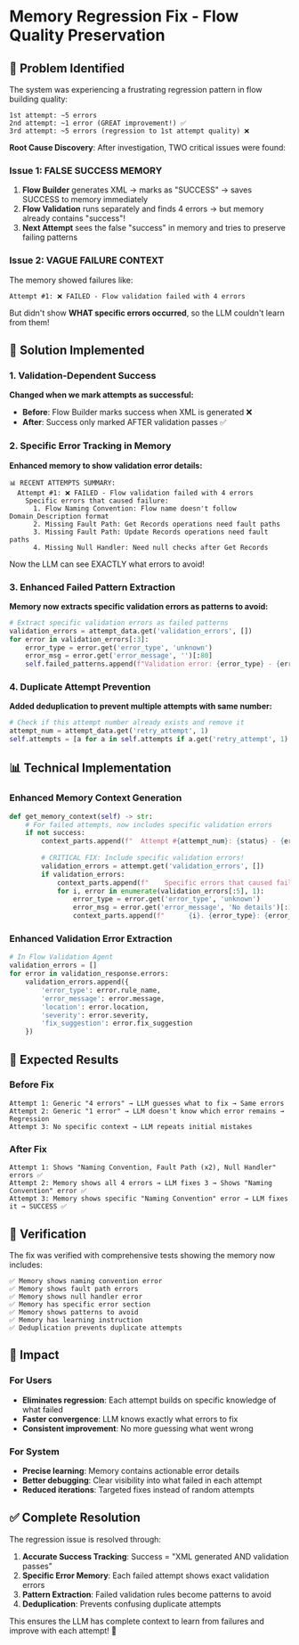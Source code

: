 # Memory Regression Fix - Flow Quality Preservation

## 🚨 Problem Identified

The system was experiencing a frustrating regression pattern in flow building quality:

```
1st attempt: ~5 errors
2nd attempt: ~1 error (GREAT improvement!) ✅
3rd attempt: ~5 errors (regression to 1st attempt quality) ❌
```

**Root Cause Discovery**: After investigation, TWO critical issues were found:

### Issue 1: FALSE SUCCESS MEMORY
1. **Flow Builder** generates XML → marks as "SUCCESS" → saves SUCCESS to memory immediately
2. **Flow Validation** runs separately and finds 4 errors → but memory already contains "success"!
3. **Next Attempt** sees the false "success" in memory and tries to preserve failing patterns

### Issue 2: VAGUE FAILURE CONTEXT
The memory showed failures like:
```
Attempt #1: ❌ FAILED - Flow validation failed with 4 errors
```
But didn't show **WHAT specific errors occurred**, so the LLM couldn't learn from them!

## 🔧 Solution Implemented

### 1. Validation-Dependent Success

**Changed when we mark attempts as successful:**

- **Before**: Flow Builder marks success when XML is generated ❌
- **After**: Success only marked AFTER validation passes ✅

### 2. Specific Error Tracking in Memory

**Enhanced memory to show validation error details:**

```
📊 RECENT ATTEMPTS SUMMARY:
  Attempt #1: ❌ FAILED - Flow validation failed with 4 errors
    Specific errors that caused failure:
      1. Flow Naming Convention: Flow name doesn't follow Domain_Description format
      2. Missing Fault Path: Get Records operations need fault paths
      3. Missing Fault Path: Update Records operations need fault paths
      4. Missing Null Handler: Need null checks after Get Records
```

Now the LLM can see EXACTLY what errors to avoid!

### 3. Enhanced Failed Pattern Extraction

**Memory now extracts specific validation errors as patterns to avoid:**

```python
# Extract specific validation errors as failed patterns
validation_errors = attempt_data.get('validation_errors', [])
for error in validation_errors[:3]:
    error_type = error.get('error_type', 'unknown')
    error_msg = error.get('error_message', '')[:80]
    self.failed_patterns.append(f"Validation error: {error_type} - {error_msg}")
```

### 4. Duplicate Attempt Prevention

**Added deduplication to prevent multiple attempts with same number:**

```python
# Check if this attempt number already exists and remove it
attempt_num = attempt_data.get('retry_attempt', 1)
self.attempts = [a for a in self.attempts if a.get('retry_attempt', 1) != attempt_num]
```

## 📊 Technical Implementation

### Enhanced Memory Context Generation

```python
def get_memory_context(self) -> str:
    # For failed attempts, now includes specific validation errors
    if not success:
        context_parts.append(f"  Attempt #{attempt_num}: {status} - {error_msg}")
        
        # CRITICAL FIX: Include specific validation errors!
        validation_errors = attempt.get('validation_errors', [])
        if validation_errors:
            context_parts.append(f"    Specific errors that caused failure:")
            for i, error in enumerate(validation_errors[:5], 1):
                error_type = error.get('error_type', 'unknown')
                error_msg = error.get('error_message', 'No details')[:100]
                context_parts.append(f"      {i}. {error_type}: {error_msg}")
```

### Enhanced Validation Error Extraction

```python
# In Flow Validation Agent
validation_errors = []
for error in validation_response.errors:
    validation_errors.append({
        'error_type': error.rule_name,
        'error_message': error.message,
        'location': error.location,
        'severity': error.severity,
        'fix_suggestion': error.fix_suggestion
    })
```

## 🎯 Expected Results

### Before Fix
```
Attempt 1: Generic "4 errors" → LLM guesses what to fix → Same errors
Attempt 2: Generic "1 error" → LLM doesn't know which error remains → Regression
Attempt 3: No specific context → LLM repeats initial mistakes
```

### After Fix
```
Attempt 1: Shows "Naming Convention, Fault Path (x2), Null Handler" errors ✅
Attempt 2: Memory shows all 4 errors → LLM fixes 3 → Shows "Naming Convention" error ✅
Attempt 3: Memory shows specific "Naming Convention" error → LLM fixes it → SUCCESS ✅
```

## 🧪 Verification

The fix was verified with comprehensive tests showing the memory now includes:

```
✅ Memory shows naming convention error
✅ Memory shows fault path errors  
✅ Memory shows null handler error
✅ Memory has specific error section
✅ Memory shows patterns to avoid
✅ Memory has learning instruction
✅ Deduplication prevents duplicate attempts
```

## 🚀 Impact

### For Users
- **Eliminates regression**: Each attempt builds on specific knowledge of what failed
- **Faster convergence**: LLM knows exactly what errors to fix
- **Consistent improvement**: No more guessing what went wrong

### For System
- **Precise learning**: Memory contains actionable error details
- **Better debugging**: Clear visibility into what failed in each attempt
- **Reduced iterations**: Targeted fixes instead of random attempts

## ✅ Complete Resolution

The regression issue is resolved through:

1. **Accurate Success Tracking**: Success = "XML generated AND validation passes"
2. **Specific Error Memory**: Each failed attempt shows exact validation errors
3. **Pattern Extraction**: Failed validation rules become patterns to avoid
4. **Deduplication**: Prevents confusing duplicate attempts

This ensures the LLM has complete context to learn from failures and improve with each attempt! 🎉 